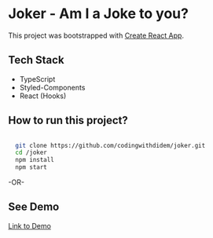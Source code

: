 # Joker - Am I a Joke to you?

This project was bootstrapped with [Create React App](https://github.com/facebook/create-react-app).

## Tech Stack

- TypeScript
- Styled-Components
- React (Hooks)

## How to run this project?

```bash

  git clone https://github.com/codingwithdidem/joker.git
  cd /joker
  npm install
  npm start

```

-OR-

## See Demo

[Link to Demo](https://amiajoketoyou.vercel.app/)
